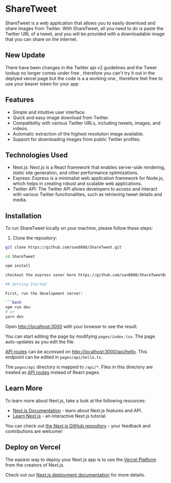 # ShareTweet

ShareTweet is a web application that allows you to easily download and share images from Twitter. With ShareTweet, all you need to do is paste the Twitter URL of a tweet, and you will be provided with a downloadable image that you can share on the internet.

## New Update

There have been changes in the Twitter api v2 guidelines and the Tweet lookup no longer comes under free , therefore you can't try it out in the deplyed vercel page
but the code is a a working one , therefore feel free to use your bearer token for your app

## Features

- Simple and intuitive user interface.
- Quick and easy image download from Twitter.
- Compatibility with various Twitter URLs, including tweets, images, and videos.
- Automatic extraction of the highest resolution image available.
- Support for downloading images from public Twitter profiles.

## Technologies Used

- Next.js: Next.js is a React framework that enables server-side rendering, static site generation, and other performance optimizations.
- Express: Express is a minimalist web application framework for Node.js, which helps in creating robust and scalable web applications.
- Twitter API: The Twitter API allows developers to access and interact with various Twitter functionalities, such as retrieving tweet details and media.

## Installation

To run ShareTweet locally on your machine, please follow these steps:

1. Clone the repository:

```bash
git clone https://github.com/san0808/ShareTweet.git

cd ShareTweet

npm install

checkout the express sever here https://github.com/san0808/ShareTweetBackend

## Getting Started

First, run the development server:

```bash
npm run dev
# or
yarn dev
```

Open [http://localhost:3000](http://localhost:3000) with your browser to see the result.

You can start editing the page by modifying `pages/index.tsx`. The page auto-updates as you edit the file.

[API routes](https://nextjs.org/docs/api-routes/introduction) can be accessed on [http://localhost:3000/api/hello](http://localhost:3000/api/hello). This endpoint can be edited in `pages/api/hello.ts`.

The `pages/api` directory is mapped to `/api/*`. Files in this directory are treated as [API routes](https://nextjs.org/docs/api-routes/introduction) instead of React pages.

## Learn More

To learn more about Next.js, take a look at the following resources:

- [Next.js Documentation](https://nextjs.org/docs) - learn about Next.js features and API.
- [Learn Next.js](https://nextjs.org/learn) - an interactive Next.js tutorial.

You can check out [the Next.js GitHub repository](https://github.com/vercel/next.js/) - your feedback and contributions are welcome!

## Deploy on Vercel

The easiest way to deploy your Next.js app is to use the [Vercel Platform](https://vercel.com/new?utm_medium=default-template&filter=next.js&utm_source=create-next-app&utm_campaign=create-next-app-readme) from the creators of Next.js.

Check out our [Next.js deployment documentation](https://nextjs.org/docs/deployment) for more details.
